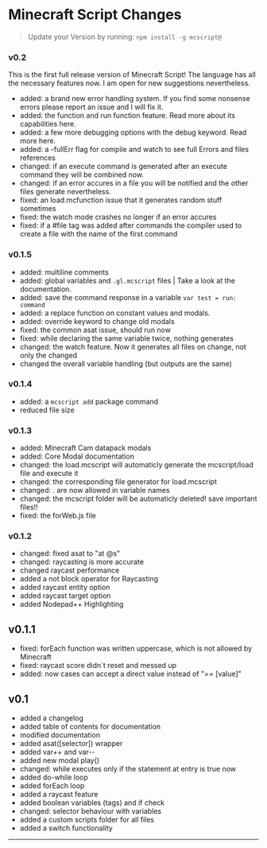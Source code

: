 
Minecraft Script Changes
==============================
> Update your Version by running: `npm install -g mcscript@`

### v0.2
This is the first full release version of Minecraft Script! The language has all the necessary features now. I am open for new suggestions nevertheless.
* added: a brand new error handling system. If you find some nonsense errors please report an issue and I will fix it.
* added: the function and run function feature. Read more about its capabilities here.
* added: a few more debugging options with the debug keyword. Read more here.
* added: a -fullErr flag for compile and watch to see full Errors and files references
* changed: if an execute command is generated after an execute command they will be combined now.
* changed: if an error accures in a file you will be notified and the other files generate nevertheless.
* fixed: an load.mcfunction issue that it generates random stuff sometimes
* fixed: the watch mode crashes no longer if an error accures
* fixed: if a #file tag was added after commands the compiler used to create a file with the name of the first command
### v0.1.5
* added: multiline comments
* added: global variables and `.gl.mcscript` files | Take a look at the documentation.
* added: save the command response in a variable `var test = run: command`
* added: a replace function on constant values and modals.
* added: override keyword to change old modals
* fixed: the common asat issue, should run now
* fixed: while declaring the same variable twice, nothing generates
* changed: the watch feature. Now it generates all files on change, not only the changed
* changed the overall variable handling (but outputs are the same)

### v0.1.4
* added: a `mcscript add` package command
* reduced file size

### v0.1.3
* added: Minecraft Cam datapack modals
* added: Core Modal documentation
* changed: the load.mcscript will automaticly generate the mcscript/load file and execute it
* changed: the corresponding file generator for load.mcscript
* changed: . are now allowed in variable names
* changed: the mcscript folder will be automaticly deleted! save important files!!
* fixed: the forWeb.js file

### v0.1.2
* changed: fixed asat to  "at @s"
* changed: raycasting is more accurate
* changed raycast performance
* added a not block operator for Raycasting
* added raycast entity option
* added raycast target option
* added Nodepad++ Highlighting
## v0.1.1
* fixed: forEach function was written uppercase, which is not allowed by Minecraft
* fixed: raycast score didn´t reset and messed up
* added: now cases can accept a direct value instead of "== [value]"
## v0.1
* added a changelog
* added table of contents for documentation
* modified documentation
* added asat([selector]) wrapper
* added var++ and var--
* added new modal play()
* changed: while executes only if the statement at entry is true now
* added do-while loop
* added forEach loop
* added a raycast feature
* added boolean variables (tags) and if check
* changed: selector behaviour with variables
* added a custom scripts folder for all files
* added a switch functionality
____
